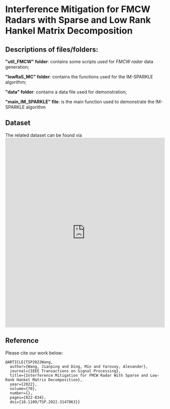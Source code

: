 # Interference Mitigation for FMCW Radars with Sparse and Low Rank Hankel Matrix Decomposition

## Descriptions of files/folders:
 **"util_FMCW" folder**: contains some scripts used for *FMCW radar* data generation;
 
 **"lowRaS_MC" folder**: contains the functions used for the IM-SPARKLE algorithm;
 
 **"data" folder**: contains a data file used for demonstration;
 
 **"main_IM_SPARKLE" file**: is the main function used to demonstrate the IM-SPARKLE algorithm

## Dataset
The related dataset can be found via [<iframe width="100%" height="600" src="https://ieee-dataport.org/documents/datasets-interference-mitigation-fmcw-radars/embed" frameborder="0" class="embed-textarea" allowfullscreen="true" webkitallowfullscreen="true" mozallowfullscreen="true"></iframe>](http://ieee-dataport.org/documents/datasets-interference-mitigation-fmcw-radars)

## Reference 

Please cite our work below:
```
@ARTICLE{TSP2022Wang,
  author={Wang, Jianping and Ding, Min and Yarovoy, Alexander},
  journal={IEEE Transactions on Signal Processing}, 
  title={Interference Mitigation for FMCW Radar With Sparse and Low-Rank Hankel Matrix Decomposition}, 
  year={2022},
  volume={70},
  number={},
  pages={822-834},
  doi={10.1109/TSP.2022.3147863}}
```
